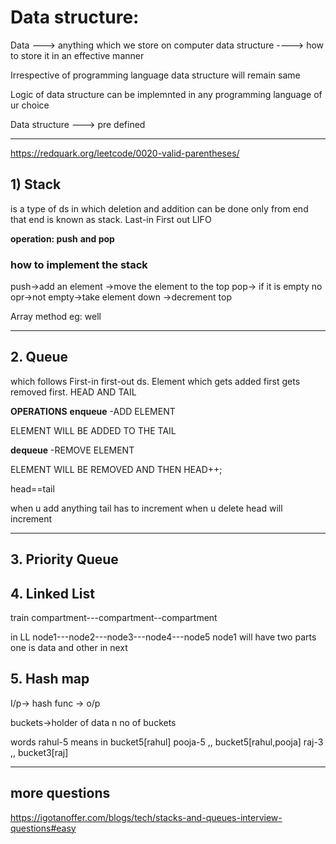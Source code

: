 # Data structure:

Data ---> anything which we store on computer data
structure ----> how to store it in an effective manner

Irrespective of programming language data structure will remain same

Logic of data structure can be implemnted in any programming language of ur choice

Data structure ---> pre defined

---

https://redquark.org/leetcode/0020-valid-parentheses/

## 1) **Stack**

is a type of ds in which deletion and addition can be done only from end that end is known as stack. Last-in First out LIFO

**operation: push**
**and pop**

### how to implement the stack

push->add an element ->move the element to the top
pop-> if it is empty no opr->not empty->take element down
->decrement top

Array method
eg: well

---

## 2. **Queue**

which follows First-in first-out ds.
Element which gets added first gets removed first.
HEAD AND TAIL

**OPERATIONS**
**enqueue** -ADD ELEMENT

ELEMENT WILL BE ADDED TO THE TAIL

**dequeue** -REMOVE ELEMENT

ELEMENT WILL BE REMOVED AND THEN HEAD++;

head==tail

when u add anything tail has to increment
when u delete head will increment

---

## 3. **Priority Queue**

## 4. **Linked List**

train
compartment---compartment--compartment

in LL node1---node2---node3---node4---node5
node1 will have two parts one is data and other in next

## 5. **Hash map**

I/p-> hash func -> o/p

buckets->holder of data
n no of buckets

words
rahul-5 means in bucket5[rahul]
pooja-5 ,, bucket5[rahul,pooja]
raj-3 ,, bucket3[raj]

---

## more questions

https://igotanoffer.com/blogs/tech/stacks-and-queues-interview-questions#easy
